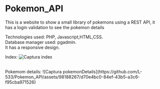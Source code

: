 # Pokemon_API
This is a website to show a small library of pokemons using a REST API, it has a login validation to see the pokemon details

Technologies used: PHP, Javascript,HTML,CSS. <br/>
Database manager used: pgadmin. <br/>
It has a responsive design. <br/>

Index:
![Captura index](https://github.com/L-533/Pokemon_API/assets/98188267/04aa51b4-3731-4d59-9580-9f49de791245)

 <br/>
Pokemom details:
![Captura pokemonDetails](https://github.com/L-533/Pokemon_API/assets/98188267/d70e4bc0-84ef-43b5-a3c6-f95cba971526)


